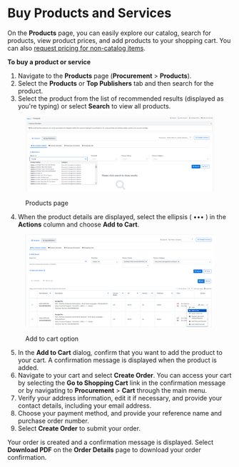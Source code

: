 # Buy Products and Services

On the **Products** page, you can easily explore our catalog, search for products, view product prices, and add products to your shopping cart. You can also [request pricing for non-catalog items](special-quotes/request-pricing-for-non-catalog-products.md).&#x20;

&#x20;**To buy a product or service**

1. Navigate to the **Products** page (**Procurement** > **Products**).
2. Select the **Products** or **Top Publishers** tab and then search for the product.
3. Select the product from the list of recommended results (displayed as you're typing) or select **Search** to view all products. &#x20;

<figure><img src="../../.gitbook/assets/image (1072).png" alt=""><figcaption><p>Products page</p></figcaption></figure>

4. When the product details are displayed, select the ellipsis ( ••• ) in the **Actions** column and choose **Add to Cart**.&#x20;

<figure><img src="../../.gitbook/assets/image (1073).png" alt=""><figcaption><p>Add to cart option</p></figcaption></figure>

5. In the **Add to Cart** dialo&#x67;_, &#x63;_&#x6F;nfirm that you want to add the product to your cart. A confirmation message is displayed when the product is added.
6. Navigate to your cart and select **Create Order**. You can access your cart by selecting the **Go to Shopping Cart** link in the confirmation message or by navigating to **Procurement** > **Cart** through the main menu.
7. Verify your address information, edit it if necessary, and provide your contact details, including your email address.
8. Choose your payment method, and provide your reference name and purchase order number.
9. Select **Create Order** to submit your order.

Your order is created and a confirmation message is displayed. Select **Download PDF** on the **Order Details** page to download your order confirmation.
